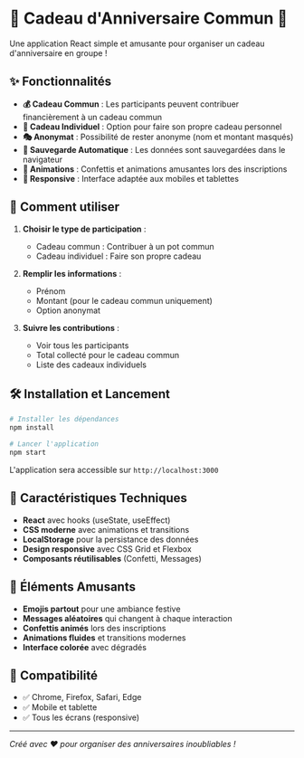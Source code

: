# 🎉 Cadeau d'Anniversaire Commun 🎂

Une application React simple et amusante pour organiser un cadeau d'anniversaire en groupe !

## ✨ Fonctionnalités

- **💰 Cadeau Commun** : Les participants peuvent contribuer financièrement à un cadeau commun
- **🎁 Cadeau Individuel** : Option pour faire son propre cadeau personnel
- **🎭 Anonymat** : Possibilité de rester anonyme (nom et montant masqués)
- **💾 Sauvegarde Automatique** : Les données sont sauvegardées dans le navigateur
- **🎊 Animations** : Confettis et animations amusantes lors des inscriptions
- **📱 Responsive** : Interface adaptée aux mobiles et tablettes

## 🚀 Comment utiliser

1. **Choisir le type de participation** :
   - Cadeau commun : Contribuer à un pot commun
   - Cadeau individuel : Faire son propre cadeau

2. **Remplir les informations** :
   - Prénom
   - Montant (pour le cadeau commun uniquement)
   - Option anonymat

3. **Suivre les contributions** :
   - Voir tous les participants
   - Total collecté pour le cadeau commun
   - Liste des cadeaux individuels

## 🛠️ Installation et Lancement

```bash
# Installer les dépendances
npm install

# Lancer l'application
npm start
```

L'application sera accessible sur `http://localhost:3000`

## 🎨 Caractéristiques Techniques

- **React** avec hooks (useState, useEffect)
- **CSS moderne** avec animations et transitions
- **LocalStorage** pour la persistance des données
- **Design responsive** avec CSS Grid et Flexbox
- **Composants réutilisables** (Confetti, Messages)

## 🎪 Éléments Amusants

- **Emojis partout** pour une ambiance festive
- **Messages aléatoires** qui changent à chaque interaction
- **Confettis animés** lors des inscriptions
- **Animations fluides** et transitions modernes
- **Interface colorée** avec dégradés

## 📱 Compatibilité

- ✅ Chrome, Firefox, Safari, Edge
- ✅ Mobile et tablette
- ✅ Tous les écrans (responsive)

---

*Créé avec ❤️ pour organiser des anniversaires inoubliables !*